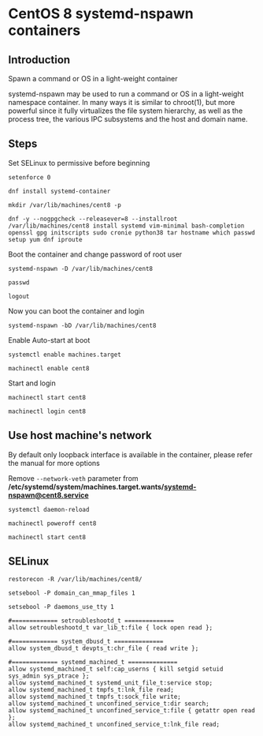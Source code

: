 # CentOS 8 systemd-nspawn containers

## Introduction
Spawn a command or OS in a light-weight container

systemd-nspawn may be used to run a command or OS in a light-weight namespace container. In many ways it is similar to chroot(1), but more powerful since it fully virtualizes the file system hierarchy, as well as the process tree, the various IPC subsystems and the host and domain name.

## Steps
Set SELinux to permissive before beginning

`setenforce 0`

`dnf install systemd-container`

`mkdir /var/lib/machines/cent8 -p`

`dnf -y --nogpgcheck --releasever=8 --installroot /var/lib/machines/cent8 install systemd vim-minimal bash-completion openssl gpg initscripts sudo cronie python38 tar hostname which passwd setup yum dnf iproute`

Boot the container and change password of root user

`systemd-nspawn -D /var/lib/machines/cent8`

`passwd`

`logout`

Now you can boot the container and login

`systemd-nspawn -bD /var/lib/machines/cent8`

Enable Auto-start at boot

`systemctl enable machines.target`

`machinectl enable cent8`

Start and login

`machinectl start cent8`

`machinectl login cent8`

## Use host machine's network
By default only loopback interface is available in the container, please refer the manual for more options

Remove `--network-veth` parameter from **/etc/systemd/system/machines.target.wants/systemd-nspawn@cent8.service**

`systemctl daemon-reload`

`machinectl poweroff cent8`

`machinectl start cent8`

## SELinux
`restorecon -R /var/lib/machines/cent8/`

`setsebool -P domain_can_mmap_files 1`

`setsebool -P daemons_use_tty 1`

``` 
#============= setroubleshootd_t ==============
allow setroubleshootd_t var_lib_t:file { lock open read };

#============= system_dbusd_t ==============
allow system_dbusd_t devpts_t:chr_file { read write };

#============= systemd_machined_t ==============
allow systemd_machined_t self:cap_userns { kill setgid setuid sys_admin sys_ptrace };
allow systemd_machined_t systemd_unit_file_t:service stop;
allow systemd_machined_t tmpfs_t:lnk_file read;
allow systemd_machined_t tmpfs_t:sock_file write;
allow systemd_machined_t unconfined_service_t:dir search;
allow systemd_machined_t unconfined_service_t:file { getattr open read };
allow systemd_machined_t unconfined_service_t:lnk_file read; 

```

